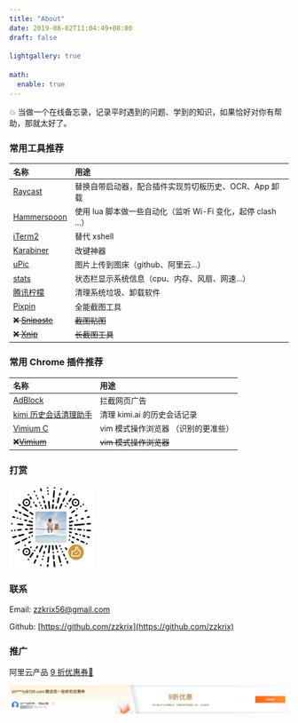 ```yaml
---
title: "About"
date: 2019-08-02T11:04:49+08:00
draft: false

lightgallery: true

math:
  enable: true
---
```


💥 当做一个在线备忘录，记录平时遇到的问题、学到的知识，如果恰好对你有帮助，那就太好了。

### 常用工具推荐

| 名称                                              | 用途                                                         |
| :------------------------------------------------ | :----------------------------------------------------------- |
| [Raycast](https://www.raycast.com/)               | 替换自带启动器，配合插件实现剪切板历史、OCR、App 卸载        |
| [Hammerspoon](https://www.hammerspoon.org/)       | 使用 lua 脚本做一些自动化（监听 Wi-Fi 变化，起停 clash ...） |
| [iTerm2](https://iterm2.com/)                     | 替代 xshell                                                  |
| [Karabiner](https://karabiner-elements.pqrs.org/) | 改键神器                                                     |
| [uPic](https://github.com/gee1k/uPic)             | 图片上传到图床（github、阿里云...）                          |
| [stats](https://github.cPm/exelban/stats)         | 状态栏显示系统信息（cpu、内存、风扇、网速...）               |
| [腾讯柠檬](https://lemon.qq.com/)                 | 清理系统垃圾、卸载软件                                       |
| [Pixpin](https://pixpin.cn/)                      | 全能截图工具                                                 |
| ~~❌ [Snipaste](https://zh.snipaste.com/)~~       | ~~截图贴图~~                                                 |
| ~~❌ [Xnip](https://zh.xnipapp.com/)~~            | ~~长截图工具~~                                               |

### 常用 Chrome 插件推荐

| 名称                                                                                                                                                                             | 用途                                |
| :------------------------------------------------------------------------------------------------------------------------------------------------------------------------------- | :---------------------------------- |
| [AdBlock](https://chromewebstore.google.com/detail/adblock-%E6%8B%A6%E6%88%AA%E6%95%B4%E4%B8%AA%E7%BD%91%E7%BB%9C%E7%9A%84%E5%B9%BF%E5%91%8A/gighmmpiobklfepjocnamgkkbiglidom)   | 拦截网页广告                        |
| [kimi 历史会话清理助手](https://chromewebstore.google.com/detail/kimi-%E5%8E%86%E5%8F%B2%E4%BC%9A%E8%AF%9D%E6%B8%85%E7%90%86%E5%8A%A9%E6%89%8B/pjjimhcohddafofeloikfbpbbejkoiff) | 清理 kimi.ai 的历史会话记录         |
| [Vimium C](https://chromewebstore.google.com/detail/vimium-c-%E5%85%A8%E9%94%AE%E7%9B%98%E6%93%8D%E4%BD%9C%E6%B5%8F%E8%A7%88%E5%99%A8/hfjbmagddngcpeloejdejnfgbamkjaeg?hl=zh-CN) | vim 模式操作浏览器 （识别的更准些） |
| ~~❌[Vimium](https://chromewebstore.google.com/detail/vimium/dbepggeogbaibhgnhhndojpepiihcmeb)~~                                                                                 | ~~vim 模式操作浏览器~~              |

### 打赏

<div style="display: flex; gap: 0; justify-content: flex-start; align-items: flex-start;">
    <img src="https://raw.githubusercontent.com/zzkrix/blog-images/main/assets/zs-mini.jpg" style="width: 30%; margin: 0; padding: 0;">
</div>

### 联系

Email: [zzkrix56@gmail.com](mailto:zzkrix56@gmail.com)

Github: [https://github.com/zzkrix](https://github.com/zzkrix)

### 推广

阿里云产品 [9 折优惠券🔗](https://www.aliyun.com/minisite/goods?userCode=4zfrxakm)

![img](https://raw.githubusercontent.com/zzkrix/blog-images/main/assets/2025-07-23-15-25-27-gcX80x.jpg)
